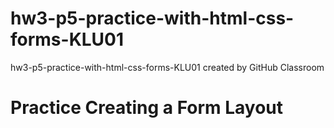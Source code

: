 # hw3-p5-practice-with-html-css-forms-KLU01
hw3-p5-practice-with-html-css-forms-KLU01 created by GitHub Classroom

# Practice Creating a Form Layout
